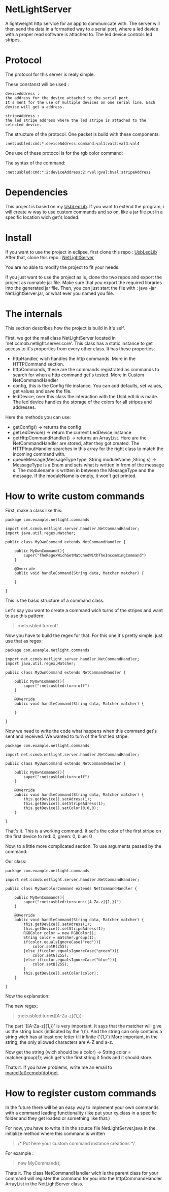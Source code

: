 NetLightServer
==============

A lightweight http service for an app to communicate with. 
The server will then send the data in a formatted way to a serial port,
where a led device with a proper read software is attached to. 
The led device controls led stripes. 

Protocol
========

The protocol for this server is realy simple.

These constanst will be used :

    deviceAddress :
    the address for the device attached to the serial port.
    It's ment for the use of multiple devices on one serial line. Each device will get a address.

    stripeAddress :
    the led stripe address where the led stripe is attached to the selected device.

The structure of the protocol. 
One packet is build with these components:

    :net:usbled:cmd:*:deviceAddress:command:val1:val2:val3:val4

One use of these protocol is for the rgb color command:

The syntax of the command:

    :net:usbled:cmd:*:2:deviceAddress:2:rval:gval:bval:stripeAddress

Dependencies
============

This project is based on my [UsbLedLib](https://github.com/DeltaCore/UsbLedLib).
If you want to extend the program, i will create w way to use custom commands and so on,
like a jar file put in a specific location wich get's loaded.

Install
=======

If you want to use the project in eclipse, first clone this repo : [UsbLedLib](https://github.com/DeltaCore/UsbLedLib)
After that, clone this repo : [NetLightServer](https://github.com/DeltaCore/NetLightServer)

You are no able to modify the project to fit your needs.

If you just want to use the project as is, clone the two repos and export the project as runnable jar file.
Make sure that you export the required libraries into the generated jar file.
Then, you can just start the file with : java -jar NetLightServer.jar, or what ever you named you file.

The internals
=============

This section describes how the project is build in it's self.

First, we got the mail class NetLightServer located in 'net.ccmob.netlight.server.core'.
This class has a static instance to get access to it's properties from every other class.
It has these properties:

- httpHandler, wich handles the http commands. More in the HTTPCommand section.
- httpCommands, these are the commands registrated as commands to search for when a http command get's tested. More in Custom NetCommandHandler
- config, this is the Config file instance. You can add defaults, set values, get values and save the file.
- ledDevice, over this class the interaction with the UsbLedLib is made. The led device handles the storage of the colors for all stripes and addresses.

Here the methods you can use:

- getConfig() -> returns the config
- getLedDevice() -> return the current LedDevice instance
- getHttpCommandHandler() -> returns an ArrayList<NetCommandHandler>. Here are the NetCommandHandler are stored, after they got created. The HTTPInputHandler searches in this array for the right class to match the incoming command with.
- queueMessage(MessageType type, String moduleName ,String s) -> MessageType is a Enum and sets what is written in from of the message s. The modulename is written in between the MessageType and the message. If the moduleName is empty, it won't get printed.



How to write custom commands
============================

First, make a class like this:

    package com.example.netlight.commands

    import net.ccmob.netlight.server.handler.NetCommandHandler;
    import java.util.regex.Matcher;

    public class MyOwnCommand extends NetCommandHandler {

        public MyOwnCommand(){
            super("TheRegexWichGetMatchedWithTheIncommingCommand")
        }

        @Override
        public void handleCommand(String data, Matcher matcher) {
    
        }

    }

This is the basic structure of a command class.

Let's say you want to create a command wich turns of the stripes and want to use this pattern:

> :net:usbled:turn:off

Now you have to build the regex for that.
For this one it's pretty simple. just use that as regex: 

    package com.example.netlight.commands

    import net.ccmob.netlight.server.handler.NetCommandHandler;
    import java.util.regex.Matcher;

    public class MyOwnCommand extends NetCommandHandler {

        public MyOwnCommand(){
            super(":net:usbled:turn:off")
        }

        @Override
        public void handleCommand(String data, Matcher matcher) {

        }

    }

Now we need to write the code what happens when this command get's sent and received.
We wanted to turn of the first led stripe.

    package com.example.netlight.commands

    import net.ccmob.netlight.server.handler.NetCommandHandler;

    public class MyOwnCommand extends NetCommandHandler {

        public MyOwnCommand(){
            super(":net:usbled:turn:off")
        }

        @Override
        public void handleCommand(String data, Matcher matcher) {
            this.getDevice().setAdress(1);
            this.getDevice().setStripeAdress(1);
            this.getDevice().setColor(0,0,0);
        }

    }


That's it. This is a working command.
It set's the color of the first stripe on the first device to red: 0, green: 0, blue: 0

Now, to a little more complicated section. To use arguments passed by the command:

Our class:

    package com.example.netlight.commands

    import net.ccmob.netlight.server.handler.NetCommandHandler;

    public class MyOwnColorCommand extends NetCommandHandler {

        public MyOwnCommand(){
            super(":net:usbled:turn:on:([A-Za-z]{1,})") 
        }

        @Override
        public void handleCommand(String data, Matcher matcher) {
            this.getDevice().setAdress(1);
            this.getDevice().setStripeAdress(1);
            RGBColor color = new RGBColor();
            String color = matcher.group(1);
            if(color.equalsIgnoreCase("red")){
                color.setR(255);
            }else if(color.equalsIgnoreCase("green")){
                color.setG(255);
            }else if(color.equalsIgnoreCase("blue")){
                color.setB(255);
            }
            this.getDevice().setColor(color);
        }

    }

Now the explanation:

The new regex: 
>:net:usbled:turn:on:([A-Za-z]{1,})

The part '([A-Za-z]{1,})' is very important. It says that the matcher will give us the string back (indicated by the '()').
And the string can only contains a string wich has at least one letter till infinite ('{1,}')
More important, in the string, the only allowed characters are A-Z and a-z.

Now get the string (wich should be a color) -> String color = matcher.group(1);
wich get's the first string it finds and it should store.

Thats it. If you have problems, write me an email to [marcel(at)ccmob(dot)net](mailto:marcel@ccmob.net).

How to register custom commands
===============================

In the future there will be an easy way to implement your own commands with a command leading functionality (like put your xy.class in a specific folder and they get loaded or something like that.)

For now, you have to write it in the source file NetLightServer.java in the initialize method where this command is written
> /* Put here your custom command instance creations */

For example :

> new MyCommand();

Thats it. The class NetCommandHandler wich is the parent class for your command will register the command for you into the httpCommandHandler ArrayList in the NetLightServer class.













